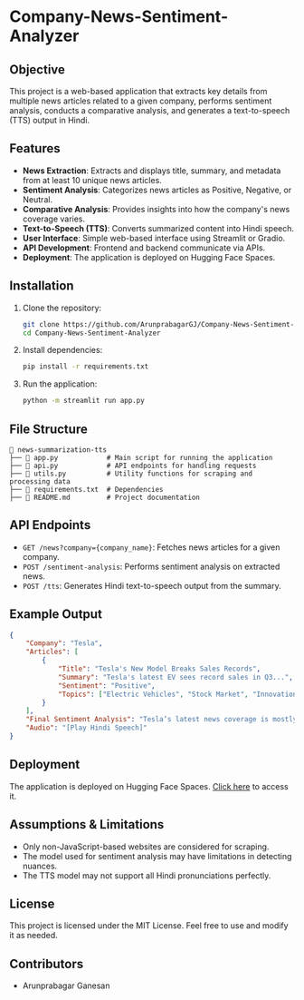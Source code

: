 # Company-News-Sentiment-Analyzer

## Objective
This project is a web-based application that extracts key details from multiple news articles related to a given company, performs sentiment analysis, conducts a comparative analysis, and generates a text-to-speech (TTS) output in Hindi. 

## Features
- **News Extraction**: Extracts and displays title, summary, and metadata from at least 10 unique news articles.
- **Sentiment Analysis**: Categorizes news articles as Positive, Negative, or Neutral.
- **Comparative Analysis**: Provides insights into how the company's news coverage varies.
- **Text-to-Speech (TTS)**: Converts summarized content into Hindi speech.
- **User Interface**: Simple web-based interface using Streamlit or Gradio.
- **API Development**: Frontend and backend communicate via APIs.
- **Deployment**: The application is deployed on Hugging Face Spaces.

## Installation
1. Clone the repository:
   ```sh
   git clone https://github.com/ArunprabagarGJ/Company-News-Sentiment-Analyzer.git
   cd Company-News-Sentiment-Analyzer
   ```
2. Install dependencies:
   ```sh
   pip install -r requirements.txt
   ```
3. Run the application:
   ```sh
   python -m streamlit run app.py
   ```

## File Structure
```
📂 news-summarization-tts
├── 📄 app.py            # Main script for running the application
├── 📄 api.py            # API endpoints for handling requests
├── 📄 utils.py          # Utility functions for scraping and processing data
├── 📄 requirements.txt  # Dependencies
├── 📄 README.md         # Project documentation
```

## API Endpoints
- `GET /news?company={company_name}`: Fetches news articles for a given company.
- `POST /sentiment-analysis`: Performs sentiment analysis on extracted news.
- `POST /tts`: Generates Hindi text-to-speech output from the summary.

## Example Output
```json
{
    "Company": "Tesla",
    "Articles": [
        {
            "Title": "Tesla's New Model Breaks Sales Records",
            "Summary": "Tesla's latest EV sees record sales in Q3...",
            "Sentiment": "Positive",
            "Topics": ["Electric Vehicles", "Stock Market", "Innovation"]
        }
    ],
    "Final Sentiment Analysis": "Tesla’s latest news coverage is mostly positive.",
    "Audio": "[Play Hindi Speech]"
}
```

## Deployment
The application is deployed on Hugging Face Spaces. [Click here](#) to access it.

## Assumptions & Limitations
- Only non-JavaScript-based websites are considered for scraping.
- The model used for sentiment analysis may have limitations in detecting nuances.
- The TTS model may not support all Hindi pronunciations perfectly.

## License
This project is licensed under the MIT License. Feel free to use and modify it as needed.

## Contributors
- Arunprabagar Ganesan
